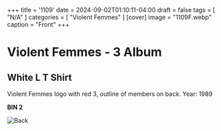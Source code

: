 +++
title = '1109'
date = 2024-09-02T01:10:11-04:00
draft = false
tags = [ "N/A" ]
categories = [ "Violent Femmes" ]
[cover]
image = "1109F.webp"
caption = "Front"
+++
# Violent Femmes - 3 Album
## White L T Shirt

Violent Femmes logo with red 3, outline of members on back. Year: 1989

**BIN 2**

![Back](/1109B.webp)
